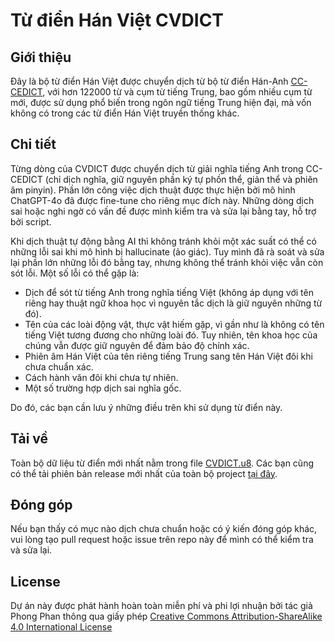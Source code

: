 # Từ điển Hán Việt CVDICT 

## Giới thiệu
Đây là bộ từ điển Hán Việt được chuyển dịch từ bộ từ điển Hán-Anh [CC-CEDICT](https://www.mdbg.net/chinese/dictionary?page=cc-cedict), với hơn 122000 từ và cụm từ tiếng Trung, bao gồm nhiều cụm từ mới, được sử dụng phổ biến trong ngôn ngữ tiếng Trung hiện đại, mà vốn không có trong các từ điển Hán Việt truyền thống khác.

## Chi tiết
Từng dòng của CVDICT được chuyển dịch từ giải nghĩa tiếng Anh trong CC-CEDICT (chỉ dịch nghĩa, giữ nguyên phần ký tự phồn thể, giản thể và phiên âm pinyin). Phần lớn công việc dịch thuật được thực hiện bởi mô hình ChatGPT-4o đã được fine-tune cho riêng mục đích này. Những dòng dịch sai hoặc nghi ngờ có vấn đề được mình kiểm tra và sửa lại bằng tay, hỗ trợ bởi script.

Khi dịch thuật tự động bằng AI thì không tránh khỏi một xác suất có thể có những lỗi sai khi mô hình bị hallucinate (ảo giác). Tuy mình đã rà soát và sửa lại phần lớn những lỗi đó bằng tay, nhưng không thể tránh khỏi việc vẫn còn sót lỗi. Một số lỗi có thể gặp là:
- Dịch để sót từ tiếng Anh trong nghĩa tiếng Việt (không áp dụng với tên riêng hay thuật ngữ khoa học vì nguyên tắc dịch là giữ nguyên những từ đó).
- Tên của các loài động vật, thực vật hiếm gặp, vì gần như là không có tên tiếng Việt tương đương cho những loài đó. Tuy nhiên, tên khoa học của chúng vẫn được giữ nguyên để đảm bảo độ chính xác.
- Phiên âm Hán Việt của tên riêng tiếng Trung sang tên Hán Việt đôi khi chưa chuẩn xác.
- Cách hành văn đôi khi chưa tự nhiên.
- Một số trường hợp dịch sai nghĩa gốc.

Do đó, các bạn cần lưu ý những điều trên khi sử dụng từ điển này.

## Tải về
Toàn bộ dữ liệu từ điển mới nhất nằm trong file [CVDICT.u8](CVDICT.u8). Các bạn cũng có thể tải phiên bản release mới nhất của toàn bộ project [tại đây](https://github.com/ph0ngp/CVDICT/releases/latest).

## Đóng góp
Nếu bạn thấy có mục nào dịch chưa chuẩn hoặc có ý kiến đóng góp khác, vui lòng tạo pull request hoặc issue trên repo này để mình có thể kiểm tra và sửa lại.

## License
Dự án này được phát hành hoàn toàn miễn phí và phi lợi nhuận bởi tác giả Phong Phan thông qua giấy phép [Creative Commons Attribution-ShareAlike 4.0 International License](https://creativecommons.org/licenses/by-sa/4.0/)
